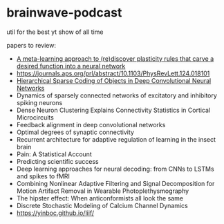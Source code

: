 # brainwave-podcast
util for the best yt show of all time

papers to review:

- [A meta-learning approach to (re)discover plasticity rules that carve a desired function into a neural network](https://www.biorxiv.org/content/10.1101/2020.10.24.353409v1)
- https://journals.aps.org/prl/abstract/10.1103/PhysRevLett.124.018101
- [Hierarchical Sparse Coding of Objects in Deep Convolutional Neural Networks](https://www.frontiersin.org/articles/10.3389/fncom.2020.578158/full)
- Dynamics of sparsely connected networks of excitatory and inhibitory spiking neurons
- Dense Neuron Clustering Explains Connectivity Statistics in Cortical Microcircuits
- Feedback alignment in deep convolutional networks
- Optimal degrees of synaptic connectivity 
- Recurrent architecture for adaptive regulation of learning in the insect brain
- Pain: A Statistical Account
- Predicting scientific success
- Deep learning approaches for neural decoding: from CNNs to LSTMs and spikes to fMRI
- Combining Nonlinear Adaptive Filtering and Signal Decomposition for Motion Artifact Removal in Wearable Photoplethysmography
- The hipster effect: When anticonformists all look the same
- Discrete Stochastic Modeling of Calcium Channel Dynamics
- https://yinboc.github.io/liif/
